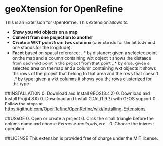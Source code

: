geoXtension for OpenRefine
======================================

This is an Extension for OpenRefine.
This extension allows to:
* **Show you wkt objects on a map**
* **Convert from one projection to another**
* **Create a WKT point from two columns** (one stands for the latitude and one stands for the longitude).
* **Facet** based on spatial reference:
..* by distance: given a selected point on the map and a column containing wkt object it shows the distance from each wkt point in the project from that point
..* by area: given a selected area on the map and a column containing wkt objects it shows the rows of the project that belong to that area and the rows that doesn't
..* by type: given a wkt columns it shows you the rows clusterized for the type

##INSTALLATION
0. Download and Install GEOS(3.4.2)
0. Download and Install Proj(4.8.0)
0. Download and Install GDAL(1.9.2) with GEOS support
0. Follow the steps at https://github.com/OpenRefine/OpenRefine/wiki/Installing-Extensions

##USAGE
0. Open or create a project
0. Click the small triangle before the column name and choose *Extract e-mails,urls,etx...*
0. Choose the interest operation

##LICENSE
This extension is provided free of charge under the MIT license.
